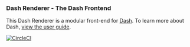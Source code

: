 ### Dash Renderer - The Dash Frontend

This Dash Renderer is a modular front-end for [Dash](https://plot.ly/products/dash). To learn more about Dash, [view the user guide](https://plot.ly/dash).

[![CircleCI](https://circleci.com/gh/plotly/dash-renderer.svg?style=svg)](https://circleci.com/gh/plotly/dash-renderer)


